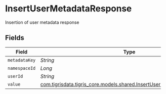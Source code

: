 # InsertUserMetadataResponse

Insertion of user metadata response


## Fields

| Field                                                                                                                              | Type                                                                                                                               | Required                                                                                                                           | Description                                                                                                                        |
| ---------------------------------------------------------------------------------------------------------------------------------- | ---------------------------------------------------------------------------------------------------------------------------------- | ---------------------------------------------------------------------------------------------------------------------------------- | ---------------------------------------------------------------------------------------------------------------------------------- |
| `metadataKey`                                                                                                                      | *String*                                                                                                                           | :heavy_minus_sign:                                                                                                                 | N/A                                                                                                                                |
| `namespaceId`                                                                                                                      | *Long*                                                                                                                             | :heavy_minus_sign:                                                                                                                 | N/A                                                                                                                                |
| `userId`                                                                                                                           | *String*                                                                                                                           | :heavy_minus_sign:                                                                                                                 | N/A                                                                                                                                |
| `value`                                                                                                                            | [com.tigrisdata.tigris_core.models.shared.InsertUserMetadataResponseValue](../../models/shared/InsertUserMetadataResponseValue.md) | :heavy_minus_sign:                                                                                                                 | N/A                                                                                                                                |